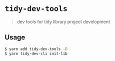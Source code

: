 # `tidy-dev-tools`

> dev tools for tidy library project development

## Usage
```bash
$ yarn add tidy-dev-tools -D
$ yarn tidy-dev-cli init-lib
```
